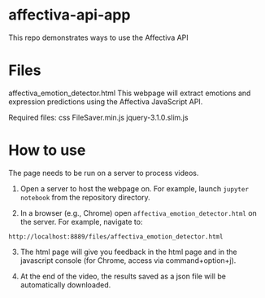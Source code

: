 # affectiva-api-app
This repo demonstrates ways to use the Affectiva API 

# Files

affectiva_emotion_detector.html 
This webpage will extract emotions and expression predictions using the Affectiva JavaScript API. 

Required files: 
	css
	FileSaver.min.js
	jquery-3.1.0.slim.js

# How to use
The page needs to be run on a server to process videos. 
1. Open a server to host the webpage on. 
For example, launch `jupyter notebook` from the repository directory. 

2. In a browser (e.g., Chrome) open `affectiva_emotion_detector.html` on the server. 
For example, navigate to: 
```
http://localhost:8889/files/affectiva_emotion_detector.html
```
3. The html page will give you feedback in the html page and in the javascript console (for Chrome, access via command+option+j).

4. At the end of the video, the results saved as a json file will be automatically downloaded. 

